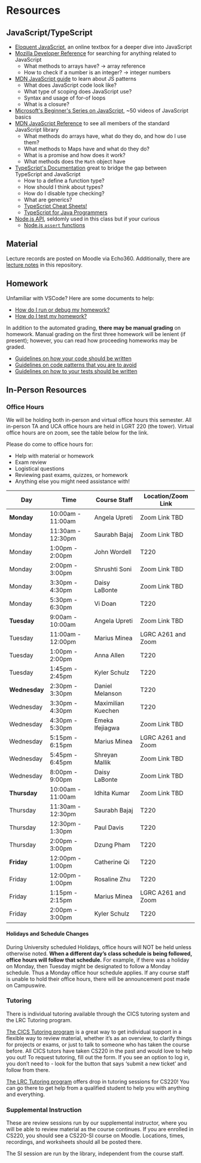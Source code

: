 # Resources

## JavaScript/TypeScript

- [Eloquent JavaScript](https://eloquentjavascript.net/), an online textbox for a deeper dive into JavaScript
- [Mozilla Developer Reference](https://developer.mozilla.org/) for searching for anything related to JavaScript
  - What methods to arrays have? -> array reference
  - How to check if a number is an integer? -> integer numbers
- [MDN JavaScript guide](https://developer.mozilla.org/en-US/docs/Web/JavaScript/Guide) to learn about JS patterns
  - What does JavaScript code look like?
  - What type of scoping does JavaScript use?
  - Syntax and usage of for-of loops
  - What is a closure?
- [Microsoft's Beginner's Series on JavaScript](https://learn.microsoft.com/en-us/shows/beginners-series-to-javascript/?wt.mc_id=javascript-29163-cxa), ~50 videos of JavaScript basics
- [MDN JavaScript Reference](https://developer.mozilla.org/en-US/docs/Web/JavaScript/Reference) to see all members of the standard JavaScript library
  - What methods do arrays have, what do they do, and how do I use them?
  - What methods to Maps have and what do they do?
  - What is a promise and how does it work?
  - What methods does the `Math` object have
- [TypeScript's Documentation](https://www.typescriptlang.org/docs/) great to bridge the gap between TypeScript and JavaScript
  - How to a define a function type?
  - How should I think about types?
  - How do I disable type checking?
  - What are generics?
  - [TypeScript Cheat Sheets!](https://www.typescriptlang.org/cheatsheets)
  - [TypeScript for Java Programmers](https://www.typescriptlang.org/docs/handbook/typescript-in-5-minutes-oop.html)
- [Node.js API](https://nodejs.org/api/), seldomly used in this class but if your curious
  - [Node.js `assert` functions](https://nodejs.org/api/assert.html)

## Material

Lecture records are posted on Moodle via Echo360. Additionally, there are [lecture notes](../materials/README.md) in this repository.

## Homework

Unfamiliar with VSCode? Here are some documents to help:

- [How do I run or debug my homework?](../../resources/homework/RUNNING_AND_DEBUGGING.md)
- [How do I test my homework?](../../resources/homework/TESTING.md)

In addition to the automated grading, **there may be manual grading** on homework. Manual grading on the first three homework will be lenient (if present); however, you can read how proceeding homeworks may be graded.

- [Guidelines on how your code should be written](../guidelines/CODING.md)
- [Guidelines on code patterns that you are to avoid](../guidelines/BAD_PRACTICES.md)
- [Guidelines on how to your tests should be written](../guidelines/TESTING.md)

## In-Person Resources

### Office Hours

We will be holding both in-person and virtual office hours this semester. All in-person TA and UCA office hours are held in LGRT 220 (the tower). Virtual office hours are on zoom, see the table below for the link.

Please do come to office hours for:

- Help with material or homework
- Exam review
- Logistical questions
- Reviewing past exams, quizzes, or homework
- Anything else you might need assistance with!

| Day           | Time              | Course Staff       | Location/Zoom Link |
| ------------- | ----------------- | ------------------ | ------------------ |
| **Monday**    | 10:00am - 11:00am | Angela Upreti      | Zoom Link TBD      |
| Monday        | 11:30am - 12:30pm | Saurabh Bajaj      | Zoom Link TBD      |
| Monday        | 1:00pm - 2:00pm   | John Wordell       | T220               |
| Monday        | 2:00pm - 3:00pm   | Shrushti Soni      | Zoom Link TBD      |
| Monday        | 3:30pm - 4:30pm   | Daisy LaBonte      | Zoom Link TBD      |
| Monday        | 5:30pm - 6:30pm   | Vi Doan            | T220               |
| **Tuesday**   | 9:00am - 10:00am  | Angela Upreti      | Zoom Link TBD      |
| Tuesday       | 11:00am - 12:00pm | Marius Minea       | LGRC A261 and Zoom |
| Tuesday       | 1:00pm - 2:00pm   | Anna Allen         | T220               |
| Tuesday       | 1:45pm - 2:45pm   | Kyler Schulz       | T220               |
| **Wednesday** | 2:30pm - 3:30pm   | Daniel Melanson    | T220               |
| Wednesday     | 3:30pm - 4:30pm   | Maximilian Kuechen | T220               |
| Wednesday     | 4:30pm - 5:30pm   | Emeka Ifejiagwa    | Zoom Link TBD      |
| Wednesday     | 5:15pm - 6:15pm   | Marius Minea       | LGRC A261 and Zoom |
| Wednesday     | 5:45pm - 6:45pm   | Shreyan Mallik     | Zoom Link TBD      |
| Wednesday     | 8:00pm - 9:00pm   | Daisy LaBonte      | Zoom Link TBD      |
| **Thursday**  | 10:00am - 11:00am | Idhita Kumar       | Zoom Link TBD      |
| Thursday      | 11:30am - 12:30pm | Saurabh Bajaj      | T220               |
| Thursday      | 12:30pm - 1:30pm  | Paul Davis         | T220               |
| Thursday      | 2:00pm - 3:00pm   | Dzung Pham         | T220               |
| **Friday**    | 12:00pm - 1:00pm  | Catherine Qi       | T220               |
| Friday        | 12:00pm - 1:00pm  | Rosaline Zhu       | T220               |
| Friday        | 1:15pm - 2:15pm   | Marius Minea       | LGRC A261 and Zoom |
| Friday        | 2:00pm - 3:00pm   | Kyler Schulz       | T220               |

#### Holidays and Schedule Changes

During University scheduled Holidays, office hours will NOT be held unless otherwise noted. **When a different day’s class schedule is being followed, office hours will follow that schedule.** For example, if there was a holiday on Monday, then Tuesday might be designated to follow a Monday schedule. Thus a Monday office hour schedule applies. If any course staff is unable to hold their office hours, there will be announcement post made on Campuswire.

### Tutoring

There is individual tutoring available through the CICS tutoring system and the LRC Tutoring program.

[The CICS Tutoring program](https://cicstutoring.freshdesk.com/support/tickets/new) is a great way to get individual support in a flexible way to review material, whether it’s as an overview, to clarify things for projects or exams, or just to talk to someone who has taken the course before. All CICS tutors have taken CS220 in the past and would love to help you out! To request tutoring, fill out the form. If you see an option to log in, you don’t need to - look for the button that says ‘submit a new ticket’ and follow from there.

[The LRC Tutoring program](https://www.umass.edu/lrc/) offers drop in tutoring sessions for CS220! You can go there to get help from a qualified student to help you with anything and everything.

### Supplemental Instruction

These are review sessions run by our supplemental instructor, where you will be able to review material as the course continues. If you are enrolled in CS220, you should see a CS220-SI course on Moodle. Locations, times, recordings, and worksheets should all be posted there.

The SI session are run by the library, independent from the course staff.
